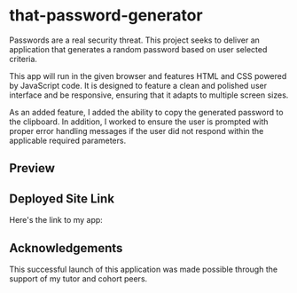 # that-password-generator
Passwords are a real security threat. 
This project seeks to deliver an application that generates a random password based on user selected criteria.  

This app will run in the given browser and features HTML and CSS powered by JavaScript code.
It is designed to feature a clean and polished user interface and be responsive, ensuring that it adapts to multiple screen sizes.

As an added feature, I added the ability to copy the generated password to the clipboard. In addition, I worked to ensure the user is prompted with proper error handling messages if the user did not respond within the applicable required parameters. 

## Preview


## Deployed Site Link
Here's the link to my app:  

## Acknowledgements
This successful launch of this application was made possible through the support of my tutor and cohort peers. 